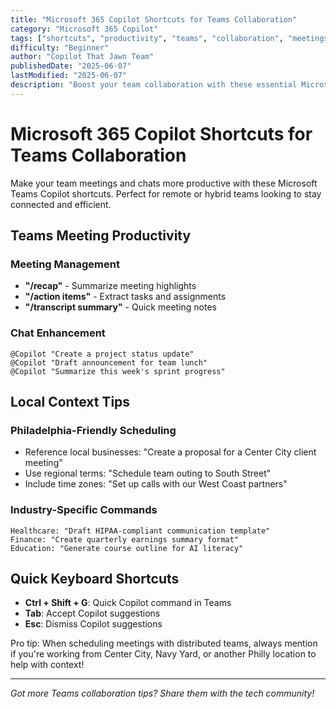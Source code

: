 ```yaml
---
title: "Microsoft 365 Copilot Shortcuts for Teams Collaboration"
category: "Microsoft 365 Copilot"
tags: ["shortcuts", "productivity", "teams", "collaboration", "meetings"]
difficulty: "Beginner"
author: "Copilot That Jawn Team"
publishedDate: "2025-06-07"
lastModified: "2025-06-07"
description: "Boost your team collaboration with these essential Microsoft Teams Copilot shortcuts."
---
```


# Microsoft 365 Copilot Shortcuts for Teams Collaboration

Make your team meetings and chats more productive with these Microsoft Teams Copilot shortcuts. Perfect for remote or hybrid teams looking to stay connected and efficient.

## Teams Meeting Productivity

### Meeting Management
- **"/recap"** - Summarize meeting highlights
- **"/action items"** - Extract tasks and assignments
- **"/transcript summary"** - Quick meeting notes

### Chat Enhancement
```
@Copilot "Create a project status update"
@Copilot "Draft announcement for team lunch"
@Copilot "Summarize this week's sprint progress"
```

## Local Context Tips

### Philadelphia-Friendly Scheduling
- Reference local businesses: "Create a proposal for a Center City client meeting"
- Use regional terms: "Schedule team outing to South Street"
- Include time zones: "Set up calls with our West Coast partners"

### Industry-Specific Commands
```
Healthcare: "Draft HIPAA-compliant communication template"
Finance: "Create quarterly earnings summary format"
Education: "Generate course outline for AI literacy"
```

## Quick Keyboard Shortcuts

- **Ctrl + Shift + G**: Quick Copilot command in Teams
- **Tab**: Accept Copilot suggestions
- **Esc**: Dismiss Copilot suggestions

Pro tip: When scheduling meetings with distributed teams, always mention if you're working from Center City, Navy Yard, or another Philly location to help with context!

---

*Got more Teams collaboration tips? Share them with the tech community!*
